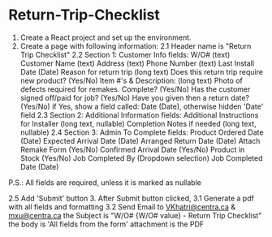 # Return-Trip-Checklist

1. Create a React project and set up the environment.
2. Create a page with following information:
  2.1 Header name is "Return Trip Checklist"
  2.2 Section 1: Customer Info
      fields: 
        W/O# (text)
        Customer Name (text)
        Address (text)
        Phone Number (text)
        Last Install Date (Date)
        Reason for return trip (long text)
        Does this return trip require new product? (Yes/No)
        Item #'s & Description: (long text)
        Photo of defects required for remakes. Complete? (Yes/No)
        Has the customer signed off/paid for job? (Yes/No)
        Have you given then a return date? (Yes/No)
        if Yes, show a field called: Date (Date), otherwise hidden 'Date' field
  2.3 Section 2: Additional Information
    fields: 
      Additional Instructions for Installer (long text, nullable)
      Completion Notes if needed (long text, nullable)
  2.4 Section 3: Admin To Complete
  fields: 
    Product Ordered Date (Date)
    Expected Arrival Date (Date)
    Arranged Return Date (Date)
    Attach Remake Form (Yes/No)
    Confirmed Arrival Date (Yes/No)
    Product in Stock (Yes/No)
    Job Completed By (Dropdown selection)
    Job Completed Date (Date)
    
P.S.: All fields are required, unless it is marked as nullable

  2.5 Add 'Submit' button
  3. After Submit button clicked,
  3.1 Generate a pdf with all fields and formatting
  3.2 Send Email to VKhatri@centra.ca & mxu@centra.ca
      the Subject is "W/O# {W/O# value} - Return Trip Checklist"
      the body is 'All fields from the form'
      attachment is the PDF
